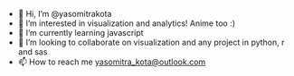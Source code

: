 - 👋 Hi, I’m @yasomitrakota
- 👀 I’m interested in visualization and analytics! Anime too :)
- 🌱 I’m currently learning javascript
- 💞️ I’m looking to collaborate on visualization and any project in python, r and sas
- 📫 How to reach me yasomitra_kota@outlook.com

<!---
yasomitrakota/yasomitrakota is a ✨ special ✨ repository because its `README.md` (this file) appears on your GitHub profile.
You can click the Preview link to take a look at your changes.
--->
